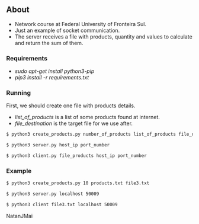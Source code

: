 ## About

- Network course at Federal University of Fronteira Sul.
- Just an example of socket communication.  
- The server receives a file with products, quantity and values to calculate and return the sum of them.

### Requirements
* *sudo apt-get install python3-pip*
* *pip3 install -r requirements.txt*


### Running
First, we should create one file with products details. 
* *list_of_products* is a list of some products found at internet. 
* *file_destination* is the target file for we use after.

```sh
$ python3 create_products.py number_of_products list_of_products file_destination
```
```sh
$ python3 server.py host_ip port_number
```
```sh
$ python3 client.py file_products host_ip port_number
```

### Example
```sh
$ python3 create_products.py 10 products.txt file3.txt
```
```sh
$ python3 server.py localhost 50009
```
```sh
$ python3 client file3.txt localhost 50009
```

NatanJMai
